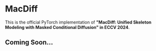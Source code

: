 # MacDiff

This is the official PyTorch implementation of **"MacDiff: Unified Skeleton Modeling with Masked Conditional Diffusion" in ECCV 2024**. 

## Coming Soon...



